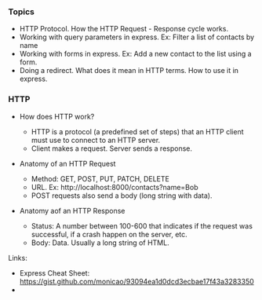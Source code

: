 ### Topics

- HTTP Protocol. How the HTTP Request - Response cycle works.
- Working with query parameters in express. Ex: Filter a list of contacts by name
- Working with forms in express. Ex: Add a new contact to the list using a form.
- Doing a redirect. What does it mean in HTTP terms. How to use it in express.

### HTTP

- How does HTTP work?
  - HTTP is a protocol (a predefined set of steps) that an HTTP client must use to connect to an HTTP server.
  - Client makes a request. Server sends a response.

- Anatomy of an HTTP Request
  - Method: GET, POST, PUT, PATCH, DELETE
  - URL. Ex: http://localhost:8000/contacts?name=Bob
  - POST requests also send a body (long string with data).

- Anatomy aof an HTTP Response
  - Status: A number between 100-600 that indicates if the request was successful, if a crash happen on the server, etc.
  - Body: Data. Usually a long string of HTML.


Links:

- Express Cheat Sheet: https://gist.github.com/monicao/93094ea1d0dcd3ecbae17f43a3283350
- 
